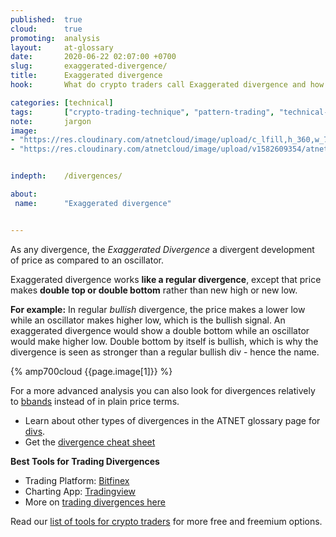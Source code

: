 ```yaml
---
published:  true
cloud:      true
promoting:  analysis
layout:     at-glossary
date:       2020-06-22 02:07:00 +0700
slug:       exaggerated-divergence/
title:      Exaggerated divergence
hook:       What do crypto traders call Exaggerated divergence and how to read it?

categories: [technical]
tags:       ["crypto-trading-technique", "pattern-trading", "technical-analysis", "bitfinex", "tradingview"]
note:       jargon
image:      
- "https://res.cloudinary.com/atnetcloud/image/upload/c_lfill,h_360,w_700/v1582614657/atnet/blog_tensorcharts/tensor5_il51aq.jpg"
- "https://res.cloudinary.com/atnetcloud/image/upload/v1582609354/atnet/blog_divs/divergences1_lcfavg.jpg"


indepth:    /divergences/

about:
 name:      "Exaggerated divergence"


---
```


As any divergence, the *Exaggerated Divergence* a divergent development of price as compared to an oscillator.

Exaggerated divergence works **like a regular divergence**, except that price makes **double top or double bottom** rather than new high or new low.

**For example:** In regular *bullish* divergence, the price makes a lower low while an oscillator makes higher low, which is the bullish signal. An exaggerated divergence would show a double bottom while an oscillator would make higher low. Double bottom by itself is bullish, which is why the divergence is seen as stronger than a regular bullish div - hence the name.

{% amp700cloud {{page.image[1]}} %}

For a more advanced analysis you can also look for divergences relatively to [bbands](/glossary/bbands) instead of in plain price terms.

* Learn about other types of divergences in the ATNET glossary page for [divs](/glossary/divergence/).
* Get the [divergence cheat sheet](/divergences/)

**Best Tools for Trading Divergences**

* Trading Platform: [Bitfinex](http://bit.ly/at-bfx-banner2020)
* Charting App: [Tradingview](https://bit.ly/at-tvd-btcusd)
* More on [trading divergences here](/divergences/)

Read our [list of tools for crypto traders](/tools/) for more free and freemium options.
